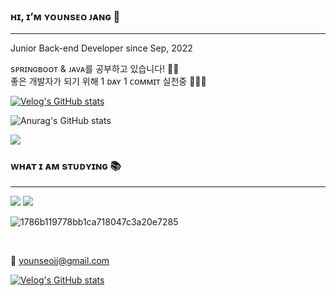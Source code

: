 ### **ʜɪ, ɪ’ᴍ ʏᴏᴜɴsᴇᴏ ᴊᴀɴɢ** 👋

---

Junior Back-end Developer since Sep, 2022    

sᴘʀɪɴɢʙᴏᴏᴛ & ᴊᴀᴠᴀ를 공부하고 있습니다! 🙋‍♀️     
좋은 개발자가 되기 위해 1 ᴅᴀʏ 1 ᴄᴏᴍᴍɪᴛ 실천중 🏃‍♀️🏃‍      

 
[![Velog's GitHub stats](https://velog-readme-stats.vercel.app/api?name=younseo1016&color=dark)](https://velog.io/@younseo1016)

![Anurag's GitHub stats](https://github-readme-stats.vercel.app/api?username=Younddo&show_icons=true&theme=dark)

![](https://github.com/CODe1995/CODe1995/blob/output/github-user-contribution.svg)



### ᴡʜᴀᴛ ɪ ᴀᴍ sᴛᴜᴅʏɪɴɢ 📚

---

<img src="https://img.shields.io/badge/java-007396?style=for-the-badge&logo=java&logoColor=white"> <img src="https://img.shields.io/badge/SpringBoot-6DB33F?style=for-the-badge&logo=springboot&logoColor=white"/> 


![1786b119778bb1ca718047c3a20e7285](https://user-images.githubusercontent.com/99253403/199625967-965e4cf0-5617-426a-a4b3-0c63359e3603.gif)

 <br>
 
 
 💌 younseojj@gmail.com
 
 [![Velog's GitHub stats](https://velog-readme-stats.vercel.app/api/badge?name=Velog )](https://velog.io/@younseo1016) 
 
<!---
Younddo/Younddo is a ✨ special ✨ repository because its `README.md` (this file) appears on your GitHub profile.
You can click the Preview link to take a look at your changes.
--->


